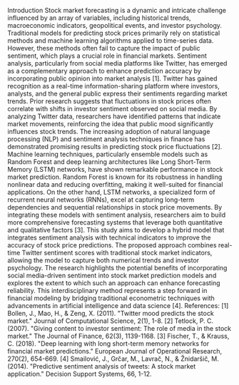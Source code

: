 Introduction
Stock market forecasting is a dynamic and intricate challenge influenced by an array of variables, including historical trends, macroeconomic indicators, geopolitical events, and investor psychology. Traditional models for predicting stock prices primarily rely on statistical methods and machine learning algorithms applied to time-series data. However, these methods often fail to capture the impact of public sentiment, which plays a crucial role in financial markets. Sentiment analysis, particularly from social media platforms like Twitter, has emerged as a complementary approach to enhance prediction accuracy by incorporating public opinion into market analysis [1].
Twitter has gained recognition as a real-time information-sharing platform where investors, analysts, and the general public express their sentiments regarding market trends. Prior research suggests that fluctuations in stock prices often correlate with shifts in investor sentiment observed on social media. By analyzing Twitter data, researchers have identified patterns that indicate market movements, reinforcing the idea that public mood significantly influences stock trends. The increasing adoption of natural language processing (NLP) and sentiment analysis techniques in finance has demonstrated promising results in predicting stock price fluctuations [2].
Machine learning techniques, particularly ensemble models such as Random Forest and deep learning architectures like Long Short-Term Memory (LSTM) networks, have shown remarkable performance in stock market prediction. Random Forest is known for its robustness in handling nonlinear data and reducing overfitting, making it well-suited for financial applications. On the other hand, LSTM networks, a specialized form of recurrent neural networks (RNNs), excel at capturing long-term dependencies and sequential relationships in stock price movements. By integrating these models with sentiment analysis, researchers aim to build more comprehensive forecasting systems that leverage both quantitative and qualitative factors [3].
This study aims to develop a hybrid model that integrates sentiment analysis with technical indicators to improve the accuracy of stock price predictions. The proposed approach combines real-time Twitter sentiment scores with traditional stock market indicators, allowing the model to capture both numerical trends and investor psychology. The research highlights the potential benefits of incorporating social media-driven sentiment into stock market prediction models and explores the extent to which such an approach can enhance forecasting reliability. This interdisciplinary method represents a step forward in financial modeling by bridging traditional econometric techniques with advancements in artificial intelligence and data science [4].
References:
[1] Bollen, J., Mao, H., & Zeng, X. (2011). "Twitter mood predicts the stock market." Journal of Computational Science, 2(1), 1-8.
[2] Tetlock, P. C. (2007). "Giving content to investor sentiment: The role of media in the stock market." The Journal of Finance, 62(3), 1139-1168.
[3] Fischer, T., & Krauss, C. (2018). "Deep learning with long short-term memory networks for financial market predictions." European Journal of Operational Research, 270(2), 654-669.
[4] Smailović, J., Grčar, M., Lavrač, N., & Žnidaršič, M. (2014). "Predictive sentiment analysis of tweets: A stock market application." Decision Support Systems, 66, 1-12.

